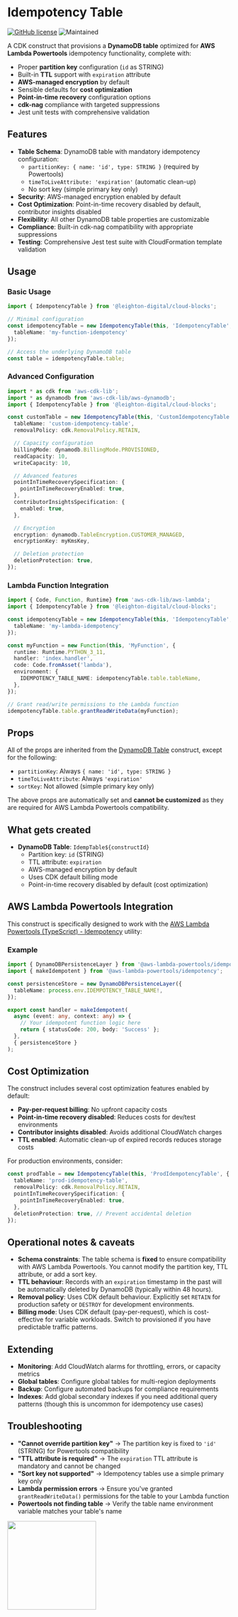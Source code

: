 # Idempotency Table

[![GitHub license](https://img.shields.io/badge/license-MIT-blue.svg)](https://github.com/leighton-digital/cloud-blocks/blob/main/LICENSE)
![Maintained](https://img.shields.io/maintenance/yes/2025)

A CDK construct that provisions a **DynamoDB table** optimized for **AWS Lambda Powertools** idempotency functionality, complete with:

* Proper **partition key** configuration (`id` as STRING)
* Built-in **TTL** support with `expiration` attribute
* **AWS-managed encryption** by default
* Sensible defaults for **cost optimization**
* **Point-in-time recovery** configuration options
* **cdk-nag** compliance with targeted suppressions
* Jest unit tests with comprehensive validation

## Features

* **Table Schema**: DynamoDB table with mandatory idempotency configuration:
  * `partitionKey: { name: 'id', type: STRING }` (required by Powertools)
  * `timeToLiveAttribute: 'expiration'` (automatic clean-up)
  * No sort key (simple primary key only)
* **Security**: AWS-managed encryption enabled by default
* **Cost Optimization**: Point-in-time recovery disabled by default, contributor insights disabled
* **Flexibility**: All other DynamoDB table properties are customizable
* **Compliance**: Built-in cdk-nag compatibility with appropriate suppressions
* **Testing**: Comprehensive Jest test suite with CloudFormation template validation

## Usage

### Basic Usage

```ts
import { IdempotencyTable } from '@leighton-digital/cloud-blocks';

// Minimal configuration
const idempotencyTable = new IdempotencyTable(this, 'IdempotencyTable', {
  tableName: 'my-function-idempotency'
});

// Access the underlying DynamoDB table
const table = idempotencyTable.table;
```

### Advanced Configuration

```ts
import * as cdk from 'aws-cdk-lib';
import * as dynamodb from 'aws-cdk-lib/aws-dynamodb';
import { IdempotencyTable } from '@leighton-digital/cloud-blocks';

const customTable = new IdempotencyTable(this, 'CustomIdempotencyTable', {
  tableName: 'custom-idempotency-table',
  removalPolicy: cdk.RemovalPolicy.RETAIN,

  // Capacity configuration
  billingMode: dynamodb.BillingMode.PROVISIONED,
  readCapacity: 10,
  writeCapacity: 10,

  // Advanced features
  pointInTimeRecoverySpecification: {
    pointInTimeRecoveryEnabled: true,
  },
  contributorInsightsSpecification: {
    enabled: true,
  },

  // Encryption
  encryption: dynamodb.TableEncryption.CUSTOMER_MANAGED,
  encryptionKey: myKmsKey,

  // Deletion protection
  deletionProtection: true,
});
```

### Lambda Function Integration

```ts
import { Code, Function, Runtime} from 'aws-cdk-lib/aws-lambda';
import { IdempotencyTable } from '@leighton-digital/cloud-blocks';

const idempotencyTable = new IdempotencyTable(this, 'IdempotencyTable', {
  tableName: 'my-lambda-idempotency'
});

const myFunction = new Function(this, 'MyFunction', {
  runtime: Runtime.PYTHON_3_11,
  handler: 'index.handler',
  code: Code.fromAsset('lambda'),
  environment: {
    IDEMPOTENCY_TABLE_NAME: idempotencyTable.table.tableName,
  },
});

// Grant read/write permissions to the Lambda function
idempotencyTable.table.grantReadWriteData(myFunction);
```

## Props

All of the props are inherited from the [DynamoDB Table](https://docs.aws.amazon.com/cdk/api/v2/docs/aws-cdk-lib.aws_dynamodb.TableProps.html) construct, except for the following:

* `partitionKey`: Always `{ name: 'id', type: STRING }`
* `timeToLiveAttribute`: Always `'expiration'`
* `sortKey`: Not allowed (simple primary key only)

The above props are automatically set and **cannot be customized** as they are required for AWS Lambda Powertools compatibility.

## What gets created

* **DynamoDB Table**: `IdempTable${constructId}`
  * Partition key: `id` (STRING)
  * TTL attribute: `expiration`
  * AWS-managed encryption by default
  * Uses CDK default billing mode
  * Point-in-time recovery disabled by default (cost optimization)

## AWS Lambda Powertools Integration

This construct is specifically designed to work with the [AWS Lambda Powertools (TypeScript) - Idempotency](https://docs.powertools.aws.dev/lambda/typescript/latest/utilities/idempotency/) utility:

### Example

```typescript
import { DynamoDBPersistenceLayer } from '@aws-lambda-powertools/idempotency/dynamodb';
import { makeIdempotent } from '@aws-lambda-powertools/idempotency';

const persistenceStore = new DynamoDBPersistenceLayer({
  tableName: process.env.IDEMPOTENCY_TABLE_NAME!,
});

export const handler = makeIdempotent(
  async (event: any, context: any) => {
    // Your idempotent function logic here
    return { statusCode: 200, body: 'Success' };
  },
  { persistenceStore }
);
```

## Cost Optimization

The construct includes several cost optimization features enabled by default:

* **Pay-per-request billing**: No upfront capacity costs
* **Point-in-time recovery disabled**: Reduces costs for dev/test environments
* **Contributor insights disabled**: Avoids additional CloudWatch charges
* **TTL enabled**: Automatic clean-up of expired records reduces storage costs

For production environments, consider:

```ts
const prodTable = new IdempotencyTable(this, 'ProdIdempotencyTable', {
  tableName: 'prod-idempotency-table',
  removalPolicy: cdk.RemovalPolicy.RETAIN,
  pointInTimeRecoverySpecification: {
    pointInTimeRecoveryEnabled: true,
  },
  deletionProtection: true, // Prevent accidental deletion
});
```

## Operational notes & caveats

* **Schema constraints**: The table schema is **fixed** to ensure compatibility with AWS Lambda Powertools. You cannot modify the partition key, TTL attribute, or add a sort key.
* **TTL behaviour**: Records with an `expiration` timestamp in the past will be automatically deleted by DynamoDB (typically within 48 hours).
* **Removal policy**: Uses CDK default behaviour. Explicitly set `RETAIN` for production safety or `DESTROY` for development environments.
* **Billing mode**: Uses CDK default (pay-per-request), which is cost-effective for variable workloads. Switch to provisioned if you have predictable traffic patterns.

## Extending

* **Monitoring**: Add CloudWatch alarms for throttling, errors, or capacity metrics
* **Global tables**: Configure global tables for multi-region deployments
* **Backup**: Configure automated backups for compliance requirements
* **Indexes**: Add global secondary indexes if you need additional query patterns (though this is uncommon for idempotency use cases)

## Troubleshooting

* **"Cannot override partition key"** → The partition key is fixed to `'id'` (STRING) for Powertools compatibility
* **"TTL attribute is required"** → The `expiration` TTL attribute is mandatory and cannot be changed
* **"Sort key not supported"** → Idempotency tables use a simple primary key only
* **Lambda permission errors** → Ensure you've granted `grantReadWriteData()` permissions for the table to your Lambda function
* **Powertools not finding table** → Verify the table name environment variable matches your table's name

<img src="https://raw.githubusercontent.com/leighton-digital/cloud-blocks/HEAD/images/leighton-logo.svg" width="200" />
